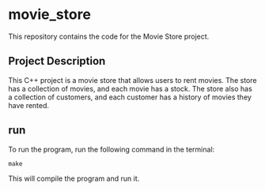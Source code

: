 # movie_store
This repository contains the code for the Movie Store project.

## Project Description
This C++ project is a movie store that allows users to rent movies. The store has a collection of movies, and each movie has a stock. The store also has a collection of customers, and each customer has a history of movies they have rented.
## run
To run the program, run the following command in the terminal:

```make```

This will compile the program and run it.